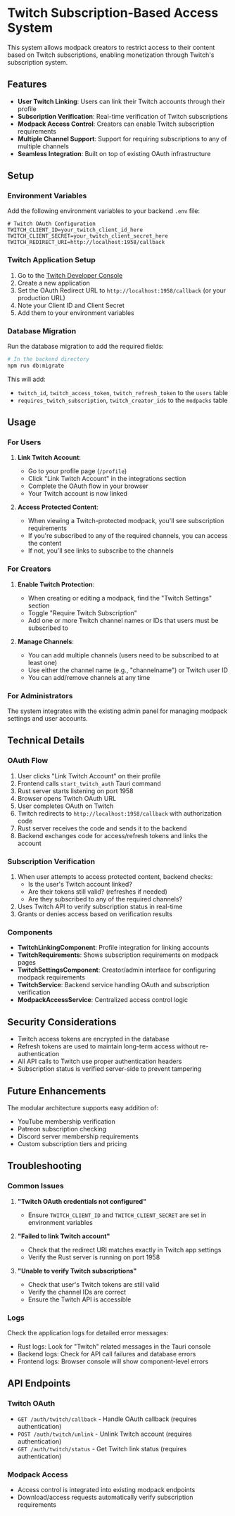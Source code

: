 # Twitch Subscription-Based Access System

This system allows modpack creators to restrict access to their content based on Twitch subscriptions, enabling monetization through Twitch's subscription system.

## Features

- **User Twitch Linking**: Users can link their Twitch accounts through their profile
- **Subscription Verification**: Real-time verification of Twitch subscriptions
- **Modpack Access Control**: Creators can enable Twitch subscription requirements
- **Multiple Channel Support**: Support for requiring subscriptions to any of multiple channels
- **Seamless Integration**: Built on top of existing OAuth infrastructure

## Setup

### Environment Variables

Add the following environment variables to your backend `.env` file:

```env
# Twitch OAuth Configuration
TWITCH_CLIENT_ID=your_twitch_client_id_here
TWITCH_CLIENT_SECRET=your_twitch_client_secret_here
TWITCH_REDIRECT_URI=http://localhost:1958/callback
```

### Twitch Application Setup

1. Go to the [Twitch Developer Console](https://dev.twitch.tv/console)
2. Create a new application
3. Set the OAuth Redirect URL to `http://localhost:1958/callback` (or your production URL)
4. Note your Client ID and Client Secret
5. Add them to your environment variables

### Database Migration

Run the database migration to add the required fields:

```bash
# In the backend directory
npm run db:migrate
```

This will add:
- `twitch_id`, `twitch_access_token`, `twitch_refresh_token` to the `users` table
- `requires_twitch_subscription`, `twitch_creator_ids` to the `modpacks` table

## Usage

### For Users

1. **Link Twitch Account**:
   - Go to your profile page (`/profile`)
   - Click "Link Twitch Account" in the integrations section
   - Complete the OAuth flow in your browser
   - Your Twitch account is now linked

2. **Access Protected Content**:
   - When viewing a Twitch-protected modpack, you'll see subscription requirements
   - If you're subscribed to any of the required channels, you can access the content
   - If not, you'll see links to subscribe to the channels

### For Creators

1. **Enable Twitch Protection**:
   - When creating or editing a modpack, find the "Twitch Settings" section
   - Toggle "Require Twitch Subscription"
   - Add one or more Twitch channel names or IDs that users must be subscribed to

2. **Manage Channels**:
   - You can add multiple channels (users need to be subscribed to at least one)
   - Use either the channel name (e.g., "channelname") or Twitch user ID
   - You can add/remove channels at any time

### For Administrators

The system integrates with the existing admin panel for managing modpack settings and user accounts.

## Technical Details

### OAuth Flow

1. User clicks "Link Twitch Account" on their profile
2. Frontend calls `start_twitch_auth` Tauri command
3. Rust server starts listening on port 1958
4. Browser opens Twitch OAuth URL
5. User completes OAuth on Twitch
6. Twitch redirects to `http://localhost:1958/callback` with authorization code
7. Rust server receives the code and sends it to the backend
8. Backend exchanges code for access/refresh tokens and links the account

### Subscription Verification

1. When user attempts to access protected content, backend checks:
   - Is the user's Twitch account linked?
   - Are their tokens still valid? (refreshes if needed)
   - Are they subscribed to any of the required channels?
2. Uses Twitch API to verify subscription status in real-time
3. Grants or denies access based on verification results

### Components

- **TwitchLinkingComponent**: Profile integration for linking accounts
- **TwitchRequirements**: Shows subscription requirements on modpack pages
- **TwitchSettingsComponent**: Creator/admin interface for configuring modpack requirements
- **TwitchService**: Backend service handling OAuth and subscription verification
- **ModpackAccessService**: Centralized access control logic

## Security Considerations

- Twitch access tokens are encrypted in the database
- Refresh tokens are used to maintain long-term access without re-authentication
- All API calls to Twitch use proper authentication headers
- Subscription status is verified server-side to prevent tampering

## Future Enhancements

The modular architecture supports easy addition of:
- YouTube membership verification
- Patreon subscription checking
- Discord server membership requirements
- Custom subscription tiers and pricing

## Troubleshooting

### Common Issues

1. **"Twitch OAuth credentials not configured"**
   - Ensure `TWITCH_CLIENT_ID` and `TWITCH_CLIENT_SECRET` are set in environment variables

2. **"Failed to link Twitch account"**
   - Check that the redirect URI matches exactly in Twitch app settings
   - Verify the Rust server is running on port 1958

3. **"Unable to verify Twitch subscriptions"**
   - Check that user's Twitch tokens are still valid
   - Verify the channel IDs are correct
   - Ensure the Twitch API is accessible

### Logs

Check the application logs for detailed error messages:
- Rust logs: Look for "Twitch" related messages in the Tauri console
- Backend logs: Check for API call failures and database errors
- Frontend logs: Browser console will show component-level errors

## API Endpoints

### Twitch OAuth
- `GET /auth/twitch/callback` - Handle OAuth callback (requires authentication)
- `POST /auth/twitch/unlink` - Unlink Twitch account (requires authentication)
- `GET /auth/twitch/status` - Get Twitch link status (requires authentication)

### Modpack Access
- Access control is integrated into existing modpack endpoints
- Download/access requests automatically verify subscription requirements